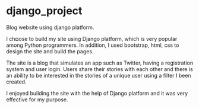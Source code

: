 # django_project
Blog website using django platform.


I chםose to build my site using Django platform, which is very popular among Python programmers. In addition, I used bootstrap,
html, css to design the site and build the pages. 


The site is a blog that simulates an app such as Twitter, having a registration system and user login.
Users share their stories with each other and there is an ability to be interested in the stories of a unique user 
using a filter I been created.


I enjoyed building the site with the help of Django platform and it was very effective for my purpose. 

